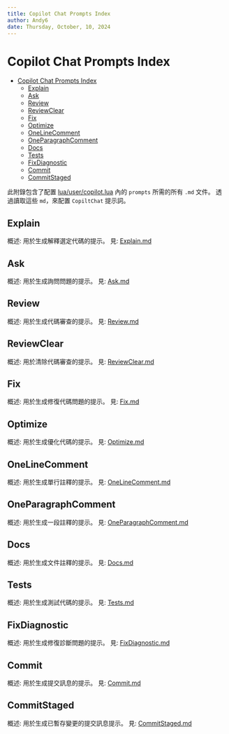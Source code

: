 ```yaml
---
title: Copilot Chat Prompts Index
author: Andy6
date: Thursday, October, 10, 2024
---
```


# Copilot Chat Prompts Index

<!--toc:start-->
- [Copilot Chat Prompts Index](#copilot-chat-prompts-index)
  - [Explain](#explain)
  - [Ask](#ask)
  - [Review](#review)
  - [ReviewClear](#reviewclear)
  - [Fix](#fix)
  - [Optimize](#optimize)
  - [OneLineComment](#onelinecomment)
  - [OneParagraphComment](#oneparagraphcomment)
  - [Docs](#docs)
  - [Tests](#tests)
  - [FixDiagnostic](#fixdiagnostic)
  - [Commit](#commit)
  - [CommitStaged](#commitstaged)
<!--toc:end-->

此附錄包含了配置 [lua/user/copilot.lua](../../lua/user/copilot.lua) 內的 `prompts` 所需的所有 `.md` 文件。
透過讀取這些 `md`，來配置 `CopiltChat` 提示詞。

## Explain

概述: 用於生成解釋選定代碼的提示。
見: [Explain.md](./Explain.md)

## Ask

概述: 用於生成詢問問題的提示。
見: [Ask.md](./Ask.md)

## Review

概述: 用於生成代碼審查的提示。
見: [Review.md](./Review.md)

## ReviewClear

概述: 用於清除代碼審查的提示。
見: [ReviewClear.md](./ReviewClear.md)

## Fix

概述: 用於生成修復代碼問題的提示。
見: [Fix.md](./Fix.md)

## Optimize

概述: 用於生成優化代碼的提示。
見: [Optimize.md](./Optimize.md)

## OneLineComment

概述: 用於生成單行註釋的提示。
見: [OneLineComment.md](./OneLineComment.md)

## OneParagraphComment

概述: 用於生成一段註釋的提示。
見: [OneParagraphComment.md](./OneParagraphComment.md)

## Docs

概述: 用於生成文件註釋的提示。
見: [Docs.md](./Docs.md)

## Tests

概述: 用於生成測試代碼的提示。
見: [Tests.md](./Tests.md)

## FixDiagnostic

概述: 用於生成修復診斷問題的提示。
見: [FixDiagnostic.md](./FixDiagnostic.md)

## Commit

概述: 用於生成提交訊息的提示。
見: [Commit.md](./Commit.md)

## CommitStaged

概述: 用於生成已暫存變更的提交訊息提示。
見: [CommitStaged.md](./CommitStaged.md)

